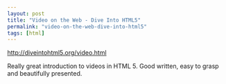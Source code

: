 ```yaml
---
layout: post
title: "Video on the Web - Dive Into HTML5"
permalink: "video-on-the-web-dive-into-html5"
tags: [html]
---
```


<a href="http://diveintohtml5.org/video.html">http://diveintohtml5.org/video.html</a>

Really great introduction to videos in HTML 5. Good written, easy to grasp and beautifully presented.
